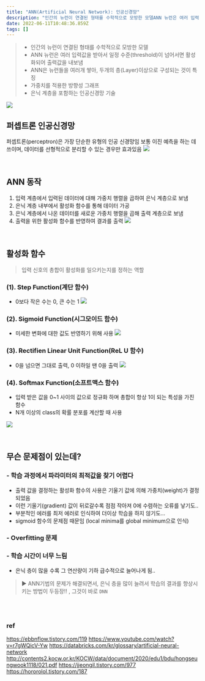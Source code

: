 ```yaml
---
title: "ANN(Artificial Neural Network): 인공신경망"
description: "인간의 뉴런이 연결된 형태를 수학적으로 모방한 모델ANN 뉴런은 여러 입력값을 받아서 일정 수준(threshold)이 넘어서면 활성화되어 출력값을 내보냄ANN은 뉴런들을 여러개 쌓아, 두개의 층(Layer)이상으로 구성되는 것이 특징가중치를 적용한 방향성 그래프은닉 계"
date: 2022-06-11T10:48:36.859Z
tags: []
---
```




> - 인간의 뉴런이 연결된 형태를 수학적으로 모방한 모델
> - ANN 뉴런은 여러 입력값을 받아서 일정 수준(threshold)이 넘어서면 활성화되어 출력값을 내보냄
> - ANN은 뉴런들을 여러개 쌓아, 두개의 층(Layer)이상으로 구성되는 것이 특징
> - 가중치를 적용한 방향성 그래프
> - 은닉 계층을 포함하는 인공신경망 기술

![](/images/afb74ec8-9c23-41cb-af2b-b19b187c27d0-image.png)


## 퍼셉트론 인공신경망

퍼셉트론(perceptron)은 가장 단순한 유형의 인공 신경망임
보통 이진 예측을 하는 데 쓰이며, 데이터를 선형적으로 분리할 수 있는 경우만 효과있음
![](/images/4dfc2d93-bc1e-4362-a18c-888c57a23d10-image.png)

<br/>


## ANN 동작
1. 입력 계층에서 입력된 데이터에 대해 가중치 행렬을 곱하여 은닉 계층으로 보냄
2. 은닉 계층 내부에서 활성화 함수를 통해 데이터 가공
3. 은닉 계층에서 나온 데이터를 새로운 가중치 행렬을 곱해 출력 계층으로 보냄
4. 출력을 위한 활성화 함수를 반영하여 결과를 출력
![](/images/dbfbf258-2e9e-4bdf-a987-7f793565355b-image.png)

<br/>

## 활성화 함수
> 입력 신호의 총합이 활성화를 일으키는지를 정하는 역할

### (1). Step Function(계단 함수)
- 0보다 작은 수는 0, 큰 수는 1
	![](/images/885a1e9f-7141-48d9-840e-e908f270064e-image.png)

### (2). Sigmoid Function(시그모이드 함수)
- 미세한 변화에 대한 값도 반영하기 위해 사용
	![](/images/9e704524-5e1e-4856-9e21-9d03c05dcf3a-image.png)

### (3). Rectifien Linear Unit Function(ReL U 함수)
- 0을 넘으면 그대로 출력, 0 이하일 땐 0을 출력
	![](/images/09827167-0241-4891-b4c4-779f44dcd1bf-image.png)

### (4). Softmax Function(소프트맥스 함수)
- 입력 받은 값을 0~1 사이의 값으로 정규화 하며 총합이 항상 1이 되는 특성을 가진 함수
- N개 이상의 class의 확률 분포를 계산할 때 사용
	

![](/images/9ad17326-0ea5-446c-a5a8-7e4955b2dede-image.png)

<br/>

## 무슨 문제점이 있는데?

### - 학습 과정에서 파라미터의 최적값을 찾기 어렵다
- 출력 값을 결정하는 활성화 함수의 사용은 기울기 값에 의해 가중치(weight)가 결정되었음
- 이런 기울기(gradient) 값이 뒤로갈수록 점점 작아져 0에 수렴하는 오류를 낳기도..
- 부분적인 에러를 최저 에러로 인식하여 더이상 학습을 하지 않기도...
- sigmoid 함수의 문제점 때문임 (local minima를 global minimum으로 인식)

### - Overfitting 문제

### - 학습 시간이 너무 느림
- 은닉 층이 많을 수록 그 연산량이 기하 급수적으로 늘어나게 됨..


> ▶️ ANN기법의 문제가 해결되면서, 은닉 층을 많이 늘려서 학습의 결과를 향상시키는 방법이 두등장!! , 그것이 바로 `DNN`
	





<br/>
<br/>


### ref
https://ebbnflow.tistory.com/119
https://www.youtube.com/watch?v=r7gWQicV-Yw
https://databricks.com/kr/glossary/artificial-neural-network
http://contents2.kocw.or.kr/KOCW/data/document/2020/edu1/bdu/hongseungwook1118/021.pdf
https://jjeongil.tistory.com/977
https://hororolol.tistory.com/187